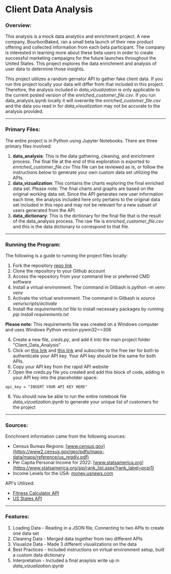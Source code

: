 # Client Data Analysis

### Overview:

This analysis is a mock data analytics and enrichment project. A new company, BourbonBaked, ran a small beta launch of their new product offering and collected information from each beta participant. The company is interested in learning more about these beta users in order to create successful marketing campaigns for the future launches throughout the United States. This project explores the data enrichment and analysis of user data to determine those insights. 

This project utilizes a random gernator API to gather fake client data. If you run this project locally your data will differ from that included in this project. Therefore, the analysis included in *data_vizualization* is only applicable to the current posted version of the *enriched_customer_file.csv*. If you run data_analysis.ipynb locally it will overwrite the *enriched_customer_file.csv* and the data you read in for *data_visualization* may not be accurate to the analysis provided. 

---

### Primary Files:

The entire project is in Python using Jupyter Notebooks. There are three primary files involved: 

1. **data_analysis**: This is the data gathering, cleaning, and enrichment process. The final file at the end of this exploration is exported to *enriched_customer_file.csv* This file can be reviewed as is, or follow the instructions below to generate your own custom data set utilizing the APIs. 
2. **data_vizualization**: This contains the charts exploring the final enriched data set. Please note: The final charts and graphs are based on the original working data set. Since the API generates new user information each time, the analysis included here only pertains to the original data set included in this repo and may not be relevant for a new subset of users generated from the API. 
3. **data_dictionary**: This is the dictionary for the final file that is the result of the data_analysis process. The raw file is *enriched_customer_file.csv* and this is the data dictionary to correspond to that file.

---

### Running the Program:

The following is a guide to running the project files locally:

1. Fork the repository [repo link](https://github.com/jsmither10/client_data_analysis.git)  
2. Clone the repository to your Github account
3. Access the repository from your command line or preferred CMD software
4. Install a virtual environment. The command in Gitbash is *python -m venv venv*
5. Activate the virtual environment. The command in Gitbash is *source venv/scripts/activate*
3. Install the *requirements.txt* file to install necessary packages by running *pip install requirements.txt* 

**Please note:** This requirements file was created on a Windows computer and uses Windows Python version pywin32==306

4. Create a new file, *creds.py*, and add it into the main project folder "Client_Data_Analysis"
5. Click on [this link](https://rapidapi.com/malaaddincelik/api/fitness-calculator/) and [this link](https://rapidapi.com/aptitudeapps/api/us-states) and subscribe to the free tier for both to authenticate your API key. Your API key should be the same for both APIs. 
6. Copy your API key from the rapid API website
7. Open the creds.py file you created and add this block of code, adding in your API key into the placeholder space: 
```
api_key = "INSERT YOUR API KEY HERE"
```
8. You should now be able to run the entire notebook file *data_vizualization.ipynb* to generate your unique list of customers for the project 

---

### Sources:

Enrichment information came from the following sources:

- Census Bureau Regions: [www.census.gov](https://www2.census.gov/geo/pdfs/maps-data/maps/reference/us_regdiv.pdf)
- Per Capita Personal Income for 2022: [www.statsamerica.org](https://www.statsamerica.org/sip/rank_list.aspx?rank_label=pcpi1)
- Income Levels for the USA: [money.usnews.com](https://money.usnews.com/money/personal-finance/family-finance/articles/where-do-i-fall-in-the-american-economic-class-system)

API's Utilized:

- [Fitness Calculator API](https://rapidapi.com/malaaddincelik/api/fitness-calculator/)
- [US States API](https://rapidapi.com/aptitudeapps/api/us-states)


---

### Features:
1. Loading Data - Reading in a JSON file, Connecting to two APIs to create one data set
2. Cleaning Data - Merged data together from two different APIs
3. Visualize Data - Made 3 different visualizations on the data 
4. Best Practices - Included instructions on virtual environment setup, built a custom data dictionary 
5. Interpretation - Included a final anaylsis write up in *data_vizualization.ipynb*

